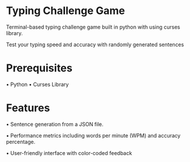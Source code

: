 # Typing Challenge Game
Terminal-based typing challenge game built in python with using curses library.

Test your typing speed and accuracy with randomly generated sentences

# Prerequisites
  • Python 
  • Curses Library 
# Features

 • Sentence generation from a JSON file.

 • Performance metrics including words per minute (WPM) and accuracy percentage.
 
 • User-friendly interface with color-coded feedback
  
